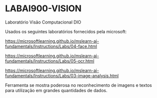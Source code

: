 # LABAI900-VISION
Laboratório Visão Computacional DIO

Usados os seguintes laboratórios fornecidos pela microsoft:

https://microsoftlearning.github.io/mslearn-ai-fundamentals/Instructions/Labs/04-face.html

https://microsoftlearning.github.io/mslearn-ai-fundamentals/Instructions/Labs/05-ocr.html

https://microsoftlearning.github.io/mslearn-ai-fundamentals/Instructions/Labs/03-image-analysis.html

Ferramenta se mostra poderosa no reconhecimento de imagens e textos para utilização em grandes quantidades de dados.
